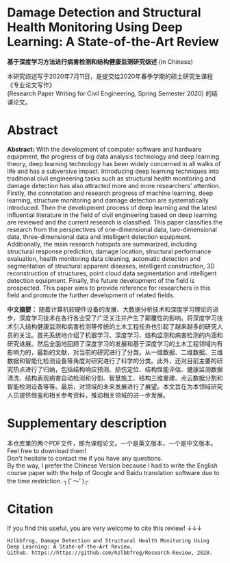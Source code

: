 # Damage Detection and Structural Health Monitoring Using Deep Learning: A State-of-the-Art Review  
**基于深度学习方法进行病害检测和结构健康监测研究综述** (In Chinese)

本研究综述写于2020年7月11日，是提交给2020年春季学期的硕士研究生课程《专业论文写作》  
(Research Paper Writing for Civil Engineering, Spring Semester 2020) 的结课论文。
# Abstract
**Abstract:** With the development of computer software and hardware equipment, the progress of big data analysis technology and deep learning theory, deep learning technology has been widely concerned in all walks of life and has a subversive impact. Introducing deep learning techniques into traditional civil engineering tasks such as structural health monitoring and damage detection has also attracted more and more researchers' attention. Firstly, the connotation and research progress of machine learning, deep learning, structure monitoring and damage detection are systematically introduced. Then the development process of deep learning and the latest influential literature in the field of civil engineering based on deep learning are reviewed and the current research is classified. This paper classifies the research from the perspectives of one-dimensional data, two-dimensional data, three-dimensional data and intelligent detection equipment. Additionally, the main research hotspots are summarized, including structural response prediction, damage location, structural performance evaluation, health monitoring data cleaning, automatic detection and segmentation of structural apparent diseases, intelligent construction, 3D reconstruction of structures, point cloud data segmentation and intelligent detection equipment. Finally, the future development of the field is prospected. This paper aims to provide reference for researchers in this field and promote the further development of related fields.

**中文摘要：** 随着计算机软硬件设备的发展、大数据分析技术和深度学习理论的进步，深度学习技术在各行各业受了广泛关注并产生了颠覆性的影响。将深度学习技术引入结构健康监测和病害检测等传统的土木工程任务也引起了越来越多的研究人员的关注。首先系统地介绍了机器学习、深度学习、结构监测和病害检测的内涵和研究进展。然后全面地回顾了深度学习的发展和基于深度学习的土木工程领域内有影响力的，最新的文献，对当前的研究进行了分类。从一维数据、二维数据、三维数据和智能化检测设备等角度对研究进行了科学的分类。此外，还对目前主要的研究热点进行了归纳，包括结构响应预测、损伤定位、结构性能评估、健康监测数据清洗、结构表观病害自动检测和分割、智慧施工、结构三维重建、点云数据分割和智能检测设备等等。最后，对领域的未来发展进行了展望。本文旨在为本领域研究人员提供借鉴和相关参考资料，推动相关领域的进一步发展。

# Supplementary description
本仓库里的两个PDF文件，即为课程论文。一个是英文版本，一个是中文版本。  
Feel free to download them!  
Don't hesitate to contact me if you have any questions.  
By the way, I prefer the Chinese Version because I had to write the English course paper with the help of Google and Baidu translation software due to the time restriction. ┐(ﾟ～ﾟ)┌

# Citation
If you find this useful, you are very welcome to cite this review! ↓↓↓
```
Hzlbbfrog, Damage Detection and Structural Health Monitoring Using Deep Learning: A State-of-the-Art Review,  
Github. https://https://github.com/hzlbbfrog/Research-Review, 2020.
